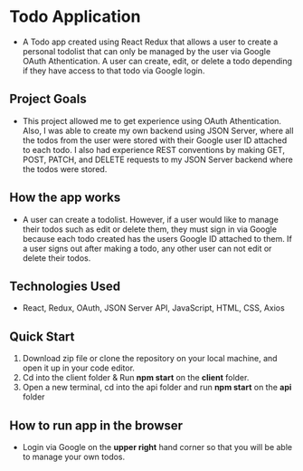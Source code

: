 # Todo Application

- A Todo app created using React Redux that allows a user to create a personal todolist that can only be managed by the user via Google OAuth Athentication. A user can create, edit, or delete a todo depending if they have access to that todo via Google login. 

## Project Goals

- This project allowed me to get experience using OAuth Athentication. Also, I was able to create my own backend using JSON Server, where all the todos from the user were stored with their Google user ID attached to each todo. I also had experience REST conventions by making GET, POST, PATCH, and DELETE requests to my JSON Server backend where the todos were stored.

## How the app works

- A user can create a todolist. However, if a user would like to manage their todos such as edit or delete them, they must sign in via Google because each todo created has the users Google ID attached to them. If a user signs out after making a todo, any other user can not edit or delete their todos. 

## Technologies Used

- React, Redux, OAuth, JSON Server API, JavaScript, HTML, CSS, Axios

## Quick Start

1. Download zip file or clone the repository on your local machine, and open it up in your code editor.
3. Cd into the client folder & Run **npm start** on the **client** folder.
4. Open a new terminal, cd into the api folder and run **npm start** on the **api** folder


## How to run app in the browser
- Login via Google on the **upper right** hand corner so that you will be able to manage your own todos.

